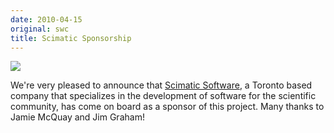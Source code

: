 ```yaml
---
date: 2010-04-15
original: swc
title: Scimatic Sponsorship
---
```

<p><img src="@root/files/2010/04/scimaticlogo.png" class="centered"></p>
<p>We're very pleased to announce that <a href="http://www.scimatic.com">Scimatic Software</a>, a Toronto based company that specializes in the development of software for the scientific community, has come on board as a sponsor of this project. Many thanks to Jamie McQuay and Jim Graham!</p>
